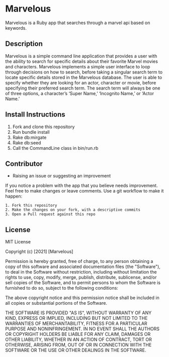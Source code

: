 # Marvelous 

Marvelous is a Ruby app that searches through a marvel api based on keywords.

## Description 

Marvelous is a simple command line application that provides a user with the ability to search for specific details about their favorite Marvel movies and characters. Marvelous implements a simple user interface to loop through decisions on how to search, before taking a singular search term to locate specific details stored in the Marvelous database. The user is able to specify whether they are looking for an actor, character or movie, before specifying their preferred search term. The search term will always be one of three options, a character’s ‘Super Name,’ ‘Incognito Name,’ or ‘Actor Name.’

## Install Instructions

1. Fork and clone this repository 
2. Run bundle install 
4. Rake db:mirgate 
3. Rake db:seed
5. Call the CommandLine class in bin/run.rb 

## Contributor

* Raising an issue or suggesting an improvement 

If you notice a problem with the app that you believe needs improvement. Feel free to make changes or leave comments. Use a git workflow to make it happen:

    1. Fork this repository 
    2. Make the changes on your fork, with a descriptive commits
    3. Open a Pull request against this repo 

## License 

MIT License

Copyright (c) [2021] [Marvelous]

Permission is hereby granted, free of charge, to any person obtaining a copy
of this software and associated documentation files (the "Software"), to deal
in the Software without restriction, including without limitation the rights
to use, copy, modify, merge, publish, distribute, sublicense, and/or sell
copies of the Software, and to permit persons to whom the Software is
furnished to do so, subject to the following conditions:

The above copyright notice and this permission notice shall be included in all
copies or substantial portions of the Software.

THE SOFTWARE IS PROVIDED "AS IS", WITHOUT WARRANTY OF ANY KIND, EXPRESS OR
IMPLIED, INCLUDING BUT NOT LIMITED TO THE WARRANTIES OF MERCHANTABILITY,
FITNESS FOR A PARTICULAR PURPOSE AND NONINFRINGEMENT. IN NO EVENT SHALL THE
AUTHORS OR COPYRIGHT HOLDERS BE LIABLE FOR ANY CLAIM, DAMAGES OR OTHER
LIABILITY, WHETHER IN AN ACTION OF CONTRACT, TORT OR OTHERWISE, ARISING FROM,
OUT OF OR IN CONNECTION WITH THE SOFTWARE OR THE USE OR OTHER DEALINGS IN THE
SOFTWARE.